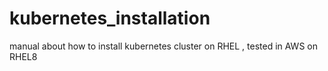 # kubernetes_installation
manual about how to install kubernetes cluster on RHEL , tested in AWS on RHEL8
